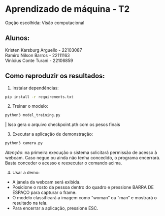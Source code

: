 # Aprendizado de máquina - T2

Opção escolhida: Visão computacional

## Alunos:
Kristen Karsburg Arguello - 22103087  
Ramiro Nilson Barros - 22111163  
Vinícius Conte Turani - 22106859

## Como reproduzir os resultados:
1) Instalar dependências:
```sh
pip install -r requirements.txt
```

2) Treinar o modelo:
```sh
python3 model_training.py
```
| Isso gera o arquivo checkpoint.pth com os pesos finais

3) Executar a aplicação de demonstração:
```sh
python3 camera.py
```
*Atenção*: na primeira execução o sistema solicitará permissão de acesso à webcam.
Caso negue ou ainda não tenha concedido, o programa encerrará. Basta conceder o acesso e reexecutar o comando acima.

4) Usar a demo: 
- A janela da webcam será exibida.
- Posicione o rosto da pessoa dentro do quadro e pressione BARRA DE ESPAÇO para capturar o frame.
- O modelo classificará a imagem como “woman” ou “man” e mostrará o resultado na tela.
- Para encerrar a aplicação, pressione ESC.